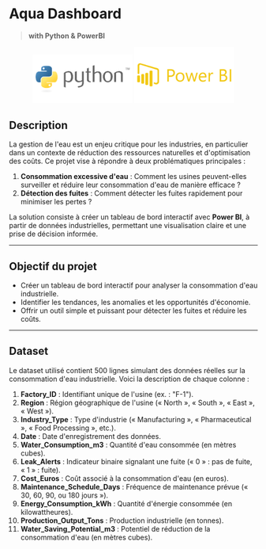 

# Aqua Dashboard
>**with Python & PowerBI**

<p align="center">
<img src="https://github.com/haroldraj/aqua_dashboard/blob/main/assets//python.png" alt="Spring Boot" width="40%" height="40%"/> 
  <img src="https://github.com/haroldraj/aqua_dashboard/blob/main/assets//power_bi.png" alt="ReactJS" width="40%" height="40%"/> 
</p>

## Description
La gestion de l'eau est un enjeu critique pour les industries, en particulier dans un contexte de réduction des ressources naturelles et d'optimisation des coûts. Ce projet vise à répondre à deux problématiques principales :

1. **Consommation excessive d'eau** : Comment les usines peuvent-elles surveiller et réduire leur consommation d'eau de manière efficace ?
2. **Détection des fuites** : Comment détecter les fuites rapidement pour minimiser les pertes ?

La solution consiste à créer un tableau de bord interactif avec **Power BI**, à partir de données industrielles, permettant une visualisation claire et une prise de décision informée.

---

## Objectif du projet

- Créer un tableau de bord interactif pour analyser la consommation d'eau industrielle.
- Identifier les tendances, les anomalies et les opportunités d'économie.
- Offrir un outil simple et puissant pour détecter les fuites et réduire les coûts.

---

## Dataset
Le dataset utilisé contient 500 lignes simulant des données réelles sur la consommation d'eau industrielle. Voici la description de chaque colonne :

1. **Factory_ID** : Identifiant unique de l'usine (ex. : "F-1").
2. **Region** : Région géographique de l'usine (« North », « South », « East », « West »).
3. **Industry_Type** : Type d'industrie (« Manufacturing », « Pharmaceutical », « Food Processing », etc.).
4. **Date** : Date d'enregistrement des données.
5. **Water_Consumption_m3** : Quantité d'eau consommée (en mètres cubes).
6. **Leak_Alerts** : Indicateur binaire signalant une fuite (« 0 » : pas de fuite, « 1 » : fuite).
7. **Cost_Euros** : Coût associé à la consommation d'eau (en euros).
8. **Maintenance_Schedule_Days** : Fréquence de maintenance prévue (« 30, 60, 90, ou 180 jours »).
9. **Energy_Consumption_kWh** : Quantité d'énergie consommée (en kilowattheures).
10. **Production_Output_Tons** : Production industrielle (en tonnes).
11. **Water_Saving_Potential_m3** : Potentiel de réduction de la consommation d'eau (en mètres cubes).


